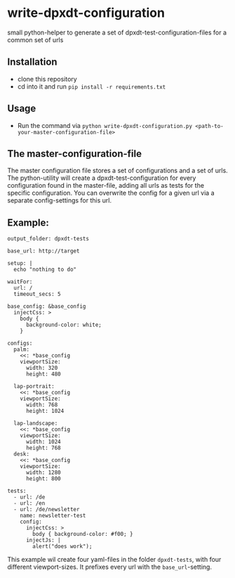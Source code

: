 # write-dpxdt-configuration
small python-helper to generate a set of dpxdt-test-configuration-files for a common set of urls


## Installation

* clone this repository
* cd into it and run `pip install -r requirements.txt`

## Usage

* Run the command via `python write-dpxdt-configuration.py <path-to-your-master-configuration-file>`

## The master-configuration-file

The master configuration file stores a set of configurations and a set of urls. The python-utility will create a dpxdt-test-configuration for every configuration found in the master-file, adding all urls as tests for the specific configuration. You can overwrite the config for a given url via a separate config-settings for this url.

## Example:

```
output_folder: dpxdt-tests

base_url: http://target

setup: |
  echo "nothing to do"

waitFor:
  url: /
  timeout_secs: 5

base_config: &base_config
  injectCss: >
    body {
      background-color: white;
    }

configs:
  palm:
    <<: *base_config
    viewportSize:
      width: 320
      height: 480

  lap-portrait:
    <<: *base_config
    viewportSize:
      width: 768
      height: 1024

  lap-landscape:
    <<: *base_config
    viewportSize:
      width: 1024
      height: 768
  desk:
    <<: *base_config
    viewportSize:
      width: 1280
      height: 800

tests:
  - url: /de
  - url: /en
  - url: /de/newsletter
    name: newsletter-test
    config:
      injectCss: >
        body { background-color: #f00; }
      injectJs: |
        alert("does work");

```

This example wil create four yaml-files in the folder `dpxdt-tests`, with four different viewport-sizes. It prefixes every url with the `base_url`-setting.

